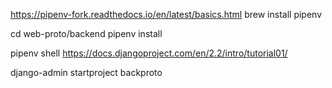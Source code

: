 https://pipenv-fork.readthedocs.io/en/latest/basics.html
brew install pipenv

cd web-proto/backend
pipenv install

pipenv shell
https://docs.djangoproject.com/en/2.2/intro/tutorial01/

django-admin startproject backproto


